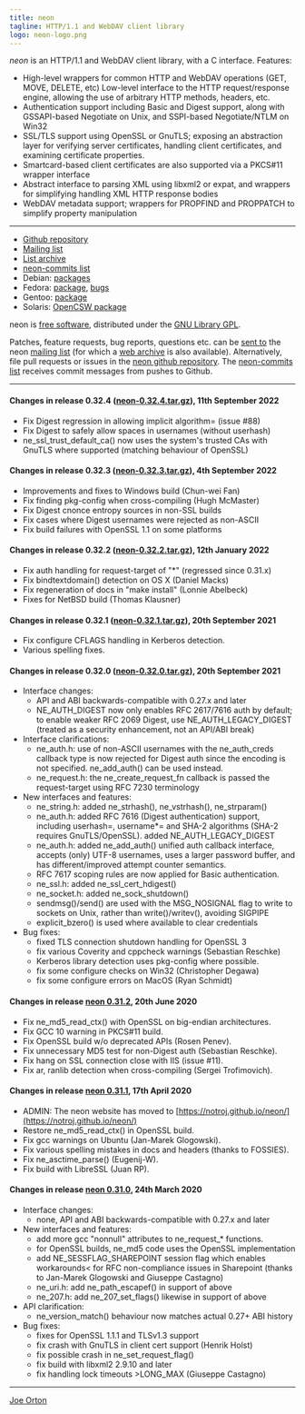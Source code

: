 ```yaml
---
title: neon
tagline: HTTP/1.1 and WebDAV client library
logo: neon-logo.png
---
```


_neon_ is an HTTP/1.1 and WebDAV client library, with a C interface. Features:

* High-level wrappers for common HTTP and WebDAV operations (GET, MOVE, DELETE, etc)
Low-level interface to the HTTP request/response engine, allowing the use of arbitrary HTTP methods, headers, etc.
* Authentication support including Basic and Digest support, along with GSSAPI-based Negotiate on Unix, and SSPI-based Negotiate/NTLM on Win32
* SSL/TLS support using OpenSSL or GnuTLS; exposing an abstraction layer for verifying server certificates, handling client certificates, and examining certificate properties.
* Smartcard-based client certificates are also supported via a PKCS#11 wrapper interface
* Abstract interface to parsing XML using libxml2 or expat, and wrappers for simplifying handling XML HTTP response bodies
* WebDAV metadata support; wrappers for PROPFIND and PROPPATCH to simplify property manipulation

* * *

*   [Github repository](https://github.com/notroj/neon)
*   [Mailing list](http://lists.manyfish.co.uk/mailman/listinfo/neon)  
*   [List archive](http://lists.manyfish.co.uk/pipermail/neon/)
*   [neon-commits list](http://lists.manyfish.co.uk/mailman/listinfo/neon-commits)
*   Debian: [packages](http://packages.debian.org/search?keywords=neon)
*   Fedora: [package](https://apps.fedoraproject.org/packages/neon), [bugs](https://apps.fedoraproject.org/packages/neon/bugs/)
*   Gentoo: [package](http://packages.gentoo.org/package/net-misc/neon)
*   Solaris: [OpenCSW package](http://www.opencsw.org/packages/libneon27/)

neon is [free software](http://www.gnu.org/philosophy/free-sw.html), distributed under the [GNU Library GPL](http://www.gnu.org/copyleft/lgpl.html).

Patches, feature requests, bug reports, questions etc. can be [sent to](mailto:neon@lists.manyfish.co.uk) the neon [mailing list](http://lists.manyfish.co.uk/mailman/listinfo/neon/) (for which a [web archive](http://lists.manyfish.co.uk/pipermail/neon/) is also available). Alternatively, file pull requests or issues in the [neon github repository](https://github.com/notroj/neon). The [neon-commits list](http://lists.manyfish.co.uk/mailman/listinfo/neon-commits) receives commit messages from pushes to Github.

* * *

#### Changes in release 0.32.4 ([neon-0.32.4.tar.gz](neon-0.32.4.tar.gz)), 11th September 2022

* Fix Digest regression in allowing implicit algorithm= (issue #88)
* Fix Digest to safely allow spaces in usernames (without userhash)
* ne_ssl_trust_default_ca() now uses the system's trusted CAs
  with GnuTLS where supported (matching behaviour of OpenSSL)

#### Changes in release 0.32.3 ([neon-0.32.3.tar.gz](neon-0.32.3.tar.gz)), 4th September 2022

* Improvements and fixes to Windows build (Chun-wei Fan)
* Fix finding pkg-config when cross-compiling (Hugh McMaster)
* Fix Digest cnonce entropy sources in non-SSL builds
* Fix cases where Digest usernames were rejected as non-ASCII
* Fix build failures with OpenSSL 1.1 on some platforms

#### Changes in release 0.32.2 ([neon-0.32.2.tar.gz](neon-0.32.2.tar.gz)), 12th January 2022

* Fix auth handling for request-target of "*" (regressed since 0.31.x)
* Fix bindtextdomain() detection on OS X (Daniel Macks)
* Fix regeneration of docs in "make install" (Lonnie Abelbeck)
* Fixes for NetBSD build (Thomas Klausner)


#### Changes in release 0.32.1 ([neon-0.32.1.tar.gz](neon-0.32.1.tar.gz)), 20th September 2021

* Fix configure CFLAGS handling in Kerberos detection.
* Various spelling fixes.

#### Changes in release 0.32.0 ([neon-0.32.0.tar.gz](neon-0.32.0.tar.gz)), 20th September 2021

* Interface changes:
  * API and ABI backwards-compatible with 0.27.x and later
  * NE_AUTH_DIGEST now only enables RFC 2617/7616 auth by default;
   to enable weaker RFC 2069 Digest, use NE_AUTH_LEGACY_DIGEST
   (treated as a security enhancement, not an API/ABI break)
* Interface clarifications:
  * ne_auth.h: use of non-ASCII usernames with the ne_auth_creds
   callback type is now rejected for Digest auth since the
   encoding is not specified.  ne_add_auth() can be used instead.
  * ne_request.h: the ne_create_request_fn callback is passed the
   request-target using RFC 7230 terminology
* New interfaces and features:
  * ne_string.h: added ne_strhash(), ne_vstrhash(), ne_strparam()
  * ne_auth.h: added RFC 7616 (Digest authentication) support,
   including userhash=, username*= and SHA-2 algorithms
   (SHA-2 requires GnuTLS/OpenSSL).  added NE_AUTH_LEGACY_DIGEST
  * ne_auth.h: added ne_add_auth() unified auth callback interface,
   accepts (only) UTF-8 usernames, uses a larger password buffer,
   and has different/improved attempt counter semantics.
  * RFC 7617 scoping rules are now applied for Basic authentication.
  * ne_ssl.h: added ne_ssl_cert_hdigest()
  * ne_socket.h: added ne_sock_shutdown()
  * sendmsg()/send() are used with the MSG_NOSIGNAL flag to write to
   sockets on Unix, rather than write()/writev(), avoiding SIGPIPE
  * explicit_bzero() is used where available to clear credentials
* Bug fixes:
  * fixed TLS connection shutdown handling for OpenSSL 3
  * fix various Coverity and cppcheck warnings (Sebastian Reschke)
  * Kerberos library detection uses pkg-config where possible.
  * fix some configure checks on Win32 (Christopher Degawa)
  * fix some configure errors on MacOS (Ryan Schmidt)

#### Changes in release [neon 0.31.2](neon-0.31.2.tar.gz), 20th June 2020

* Fix ne_md5_read_ctx() with OpenSSL on big-endian architectures.
* Fix GCC 10 warning in PKCS#11 build.
* Fix OpenSSL build w/o deprecated APIs (Rosen Penev).
* Fix unnecessary MD5 test for non-Digest auth (Sebastian Reschke).
* Fix hang on SSL connection close with IIS (issue #11).
* Fix ar, ranlib detection when cross-compiling (Sergei Trofimovich).

#### Changes in release [neon 0.31.1](neon-0.31.1.tar.gz), 17th April 2020

* ADMIN: The neon website has moved to [https://notroj.github.io/neon/](https://notroj.github.io/neon/)
* Restore ne_md5_read_ctx() in OpenSSL build.
* Fix gcc warnings on Ubuntu (Jan-Marek Glogowski).
* Fix various spelling mistakes in docs and headers (thanks to FOSSIES).
* Fix ne_asctime_parse() (Eugenij-W).
* Fix build with LibreSSL (Juan RP).

#### Changes in release [neon 0.31.0](neon-0.31.0.tar.gz), 24th March 2020

*   Interface changes:
    *   none, API and ABI backwards-compatible with 0.27.x and later
*   New interfaces and features:
    *   add more gcc "nonnull" attributes to ne\_request\_\* functions.
    *   for OpenSSL builds, ne\_md5 code uses the OpenSSL implementation
    *   add NE\_SESSFLAG\_SHAREPOINT session flag which enables workarounds< for RFC non-compliance issues in Sharepoint (thanks to Jan-Marek Glogowski and Giuseppe Castagno)
    *   ne\_uri.h: add ne\_path\_escapef() in support of above
    *   ne\_207.h: add ne\_207\_set\_flags() likewise in support of above
*   API clarification:
    *   ne\_version\_match() behaviour now matches actual 0.27+ ABI history
*   Bug fixes:
    *   fixes for OpenSSL 1.1.1 and TLSv1.3 support
    *   fix crash with GnuTLS in client cert support (Henrik Holst)
    *   fix possible crash in ne\_set\_request\_flag()
    *   fix build with libxml2 2.9.10 and later
    *   fix handling lock timeouts >LONG\_MAX (Giuseppe Castagno)

* * *

[Joe Orton](mailto:joe@manyfish.co.uk)
